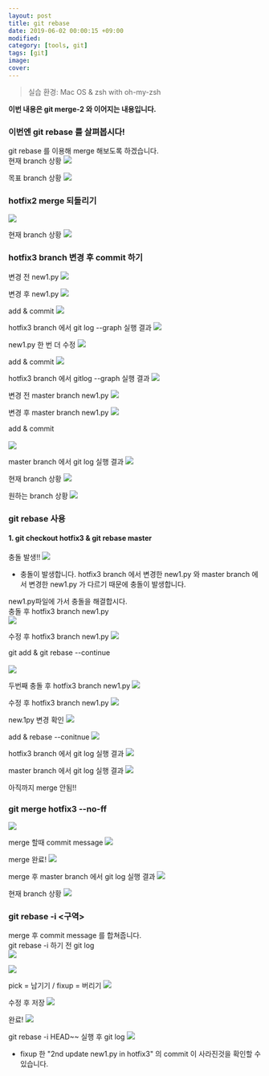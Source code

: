 ```yaml
---
layout: post
title: git rebase
date: 2019-06-02 00:00:15 +09:00
modified: 
category: [tools, git]
tags: [git]
image: 
cover: 
---
```


>실습 환경: Mac OS & zsh with oh-my-zsh

**이번 내용은 git merge-2 와 이어지는 내용입니다.**

### 이번엔 git rebase 를 살펴봅시다!
git rebase 를 이용해 merge 해보도록 하겠습니다.<br>
현재 branch 상황
![](https://raw.githubusercontent.com/krispediadot/krispediadot.github.io/master/_posts/blog/git/2019-06-02-git-rebase/git_rebase_1.png)

목표 branch 상황
![](https://raw.githubusercontent.com/krispediadot/krispediadot.github.io/master/_posts/blog/git/2019-06-02-git-rebase/git_rebase_2.png)

### hotfix2 merge 되돌리기
![](https://raw.githubusercontent.com/krispediadot/krispediadot.github.io/master/_posts/blog/git/2019-06-02-git-rebase/git_rebase_3.png)

현재 branch 상황
![](https://raw.githubusercontent.com/krispediadot/krispediadot.github.io/master/_posts/blog/git/2019-06-02-git-rebase/git_rebase_4.png)

### hotfix3 branch 변경 후 commit 하기
변경 전 new1.py
![](https://raw.githubusercontent.com/krispediadot/krispediadot.github.io/master/_posts/blog/git/2019-06-02-git-rebase/git_rebase_5.png)

변경 후 new1.py
![](https://raw.githubusercontent.com/krispediadot/krispediadot.github.io/master/_posts/blog/git/2019-06-02-git-rebase/git_rebase_6.png)

add & commit
![](https://raw.githubusercontent.com/krispediadot/krispediadot.github.io/master/_posts/blog/git/2019-06-02-git-rebase/git_rebase_7.png)

hotfix3 branch 에서 git log --graph 실행 결과
![](https://raw.githubusercontent.com/krispediadot/krispediadot.github.io/master/_posts/blog/git/2019-06-02-git-rebase/git_rebase_8.png)

new1.py 한 번 더 수정
![](https://raw.githubusercontent.com/krispediadot/krispediadot.github.io/master/_posts/blog/git/2019-06-02-git-rebase/git_rebase_9.png)

add & commit
![](https://raw.githubusercontent.com/krispediadot/krispediadot.github.io/master/_posts/blog/git/2019-06-02-git-rebase/git_rebase_10.png)

hotfix3 branch 에서 gitlog --graph 실행 결과
![](https://raw.githubusercontent.com/krispediadot/krispediadot.github.io/master/_posts/blog/git/2019-06-02-git-rebase/git_rebase_11.png)

변경 전 master branch new1.py
![](https://raw.githubusercontent.com/krispediadot/krispediadot.github.io/master/_posts/blog/git/2019-06-02-git-rebase/git_rebase_12.png)

변경 후 master branch new1.py
![](https://raw.githubusercontent.com/krispediadot/krispediadot.github.io/master/_posts/blog/git/2019-06-02-git-rebase/git_rebase_13.png)

add & commit <br><br>
![](https://raw.githubusercontent.com/krispediadot/krispediadot.github.io/master/_posts/blog/git/2019-06-02-git-rebase/git_rebase_14.png)

master branch 에서 git log 실행 결과
![](https://raw.githubusercontent.com/krispediadot/krispediadot.github.io/master/_posts/blog/git/2019-06-02-git-rebase/git_rebase_15.png)

현재 branch 상황
![](https://raw.githubusercontent.com/krispediadot/krispediadot.github.io/master/_posts/blog/git/2019-06-02-git-rebase/git_rebase_16.png)

원하는 branch 상황
![](https://raw.githubusercontent.com/krispediadot/krispediadot.github.io/master/_posts/blog/git/2019-06-02-git-rebase/git_rebase_17.png)

### git rebase 사용
#### 1. git checkout hotfix3 & git rebase master
충돌 발생!! 
![](https://raw.githubusercontent.com/krispediadot/krispediadot.github.io/master/_posts/blog/git/2019-06-02-git-rebase/git_rebase_18.png)

- 충돌이 발생합니다.
    hotfix3 branch 에서 변경한 new1.py 와 master branch 에서 변경한 new1.py 가 다르기 때문에 충돌이 발생합니다.

new1.py파일에 가서 충돌을 해결합시다.<br>
충돌 후 hotfix3 branch new1.py<br>
![](https://raw.githubusercontent.com/krispediadot/krispediadot.github.io/master/_posts/blog/git/2019-06-02-git-rebase/git_rebase_19.png)

수정 후 hotfix3 branch new1.py
![](https://raw.githubusercontent.com/krispediadot/krispediadot.github.io/master/_posts/blog/git/2019-06-02-git-rebase/git_rebase_20.png)

git add & git rebase --continue<br><br>
![](https://raw.githubusercontent.com/krispediadot/krispediadot.github.io/master/_posts/blog/git/2019-06-02-git-rebase/git_rebase_21.png)

두번째 충돌 후 hotfix3 branch new1.py
![](https://raw.githubusercontent.com/krispediadot/krispediadot.github.io/master/_posts/blog/git/2019-06-02-git-rebase/git_rebase_22.png)

수정 후 hotfix3 branch new1.py
![](https://raw.githubusercontent.com/krispediadot/krispediadot.github.io/master/_posts/blog/git/2019-06-02-git-rebase/git_rebase_23.png)

new.1py 변경 확인
![](https://raw.githubusercontent.com/krispediadot/krispediadot.github.io/master/_posts/blog/git/2019-06-02-git-rebase/git_rebase_24.png)

add & rebase --conitnue
![](https://raw.githubusercontent.com/krispediadot/krispediadot.github.io/master/_posts/blog/git/2019-06-02-git-rebase/git_rebase_25.png)

hotfix3 branch 에서 git log 실행 결과
![](https://raw.githubusercontent.com/krispediadot/krispediadot.github.io/master/_posts/blog/git/2019-06-02-git-rebase/git_rebase_26.png)

master branch 에서 git log 실행 결과
![](https://raw.githubusercontent.com/krispediadot/krispediadot.github.io/master/_posts/blog/git/2019-06-02-git-rebase/git_rebase_27.png)

아직까지 merge 안됨!!

### git merge hotfix3 --no-ff
![](https://raw.githubusercontent.com/krispediadot/krispediadot.github.io/master/_posts/blog/git/2019-06-02-git-rebase/git_rebase_28.png)

merge 할때 commit message 
![](https://raw.githubusercontent.com/krispediadot/krispediadot.github.io/master/_posts/blog/git/2019-06-02-git-rebase/git_rebase_29.png)

merge 완료!
![](https://raw.githubusercontent.com/krispediadot/krispediadot.github.io/master/_posts/blog/git/2019-06-02-git-rebase/git_rebase_30.png)

merge 후 master branch 에서 git log 실행 결과
![](https://raw.githubusercontent.com/krispediadot/krispediadot.github.io/master/_posts/blog/git/2019-06-02-git-rebase/git_rebase_31.png)

현재 branch 상황
![](https://raw.githubusercontent.com/krispediadot/krispediadot.github.io/master/_posts/blog/git/2019-06-02-git-rebase/git_rebase_32.png)

### git rebase -i <구역>

merge 후 commit message 를 합쳐줍니다. <br>
git rebase -i 하기 전 git log<br>
![](https://raw.githubusercontent.com/krispediadot/krispediadot.github.io/master/_posts/blog/git/2019-06-02-git-rebase/git_rebase_33.png)

![](https://raw.githubusercontent.com/krispediadot/krispediadot.github.io/master/_posts/blog/git/2019-06-02-git-rebase/git_rebase_34.png)

pick = 남기기 / fixup = 버리기
![](https://raw.githubusercontent.com/krispediadot/krispediadot.github.io/master/_posts/blog/git/2019-06-02-git-rebase/git_rebase_35.png)

수정 후 저장
![](https://raw.githubusercontent.com/krispediadot/krispediadot.github.io/master/_posts/blog/git/2019-06-02-git-rebase/git_rebase_36.png)

완료!
![](https://raw.githubusercontent.com/krispediadot/krispediadot.github.io/master/_posts/blog/git/2019-06-02-git-rebase/git_rebase_37.png)

git rebase -i HEAD~~ 실행 후 git log
![](https://raw.githubusercontent.com/krispediadot/krispediadot.github.io/master/_posts/blog/git/2019-06-02-git-rebase/git_rebase_38.png)

- fixup 한 "2nd update new1.py in hotfix3" 의 commit 이 사라진것을 확인할 수 있습니다. 


